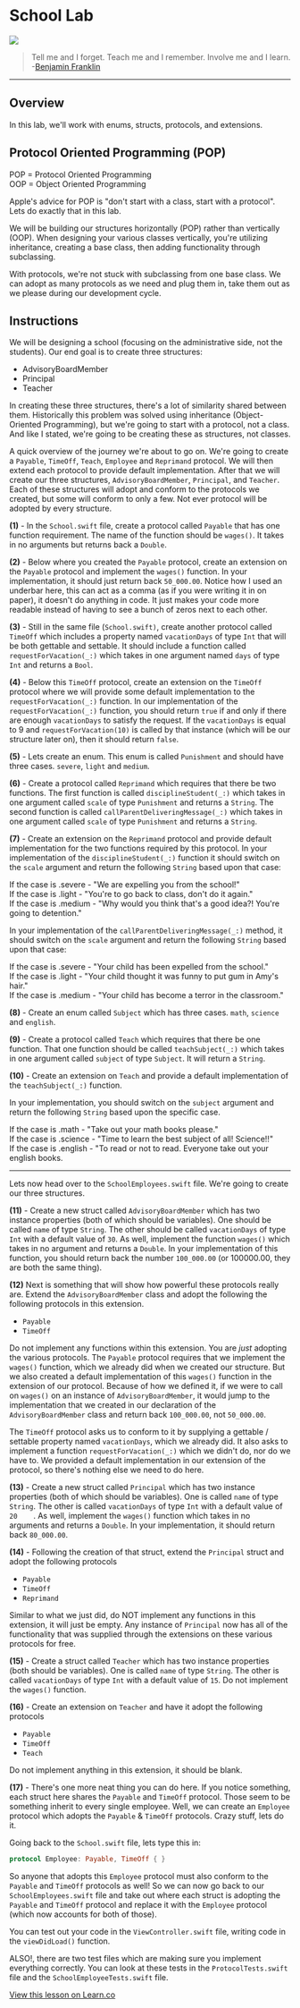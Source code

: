 # School Lab 

![](http://i.imgur.com/wcCK78r.jpg?1)  

> Tell me and I forget. Teach me and I remember. Involve me and I learn. -[Benjamin Franklin](https://en.wikipedia.org/wiki/Benjamin_Franklin)
 
---

## Overview

In this lab, we'll work with enums, structs, protocols, and extensions. 

## Protocol Oriented Programming (POP)

POP = Protocol Oriented Programming  
OOP = Object Oriented Programming

Apple's advice for POP is "don't start with a class, start with a protocol". Lets do exactly that in this lab.

We will be building our structures horizontally (POP) rather than vertically (OOP). When designing your various classes vertically, you're utilizing inheritance, creating a base class, then adding functionality through subclassing. 

With protocols, we're not stuck with subclassing from one base class. We can adopt as many protocols as we need and plug them in, take them out as we please during our development cycle. 

## Instructions

We will be designing a school (focusing on the administrative side, not the students). Our end goal is to create three structures:
* AdvisoryBoardMember
* Principal
* Teacher 

In creating these three structures, there's a lot of similarity shared between them. Historically this problem was solved using inheritance (Object-Oriented Programming), but we're going to start with a protocol, not a class. And like I stated, we're going to be creating these as structures, not classes.

A quick overview of the journey we're about to go on. We're going to create a `Payable`, `TimeOff`, `Teach`, `Employee` and `Reprimand` protocol. We will then extend each protocol to provide default implementation. After that we will create our three structures, `AdvisoryBoardMember`, `Principal`, and `Teacher`. Each of these structures will adopt and conform to the protocols we created, but some will conform to only a few. Not ever protocol will be adopted by every structure.

**(1)** - In the `School.swift` file, create a protocol called `Payable` that has one function requirement. The name of the function should be `wages()`. It takes in no arguments but returns back a `Double`. 

**(2)** - Below where you created the `Payable` protocol, create an extension on the `Payable` protocol and implement the `wages()` function. In your implementation, it should just return back `50_000.00`. Notice how I used an underbar here, this can act as a comma (as if you were writing it in on paper), it doesn't do anything in code. It just makes your code more readable instead of having to see a bunch of zeros next to each other.

**(3)** - Still in the same file (`School.swift)`, create another protocol called `TimeOff` which includes a property named `vacationDays` of type `Int` that will be both gettable and settable. It should include a function called `requestForVacation(_:)` which takes in one argument named `days` of type `Int` and returns a `Bool`.

**(4)** - Below this `TimeOff` protocol, create an extension on the `TimeOff` protocol where we will provide some default implementation to the `requestForVacation(_:)` function. In our implementation of the `requestForVacation(_:)` function, you should return `true` if and only if there are enough `vacationDays` to satisfy the request. If the `vacationDays` is equal to 9 and `requestForVacation(10)` is called by that instance (which will be our structure later on), then it should return `false`.

**(5)** - Lets create an enum. This enum is called `Punishment` and should have three cases. `severe`, `light` and `medium`.

**(6)** - Create a protocol called `Reprimand` which requires that there be two functions. The first function is called `disciplineStudent(_:)` which takes in one argument called `scale` of type `Punishment` and returns a `String`. The second function is called `callParentDeliveringMessage(_:)` which takes in one argument called `scale` of type `Punishment` and returns a `String`.

**(7)** - Create an extension on the `Reprimand` protocol and provide default implementation for the two functions required by this protocol. In your implementation of the `disciplineStudent(_:)` function it should switch on the `scale` argument and return the following `String` based upon that case:

If the case is .severe - "We are expelling you from the school!"  
If the case is .light - "You're to go back to class, don't do it again."  
If the case is .medium - "Why would you think that's a good idea?! You're going to detention."  

In your implementation of the `callParentDeliveringMessage(_:)` method, it should switch on the `scale` argument and return the following `String` based upon that case:

If the case is .severe - "Your child has been expelled from the school."   
If the case is .light - "Your child thought it was funny to put gum in Amy's hair."    
If the case is .medium - "Your child has become a terror in the classroom."  

**(8)** - Create an enum called `Subject` which has three cases. `math`, `science` and `english`.

**(9)** - Create a protocol called `Teach` which requires that there be one function. That one function should be called `teachSubject(_:)` which takes in one argument called `subject` of type `Subject`. It will return a `String`.

**(10)** - Create an extension on `Teach` and provide a default implementation of the `teachSubject(_:)` function.

In your implementation, you should switch on the `subject` argument and return the following `String` based upon the specific case.

If the case is .math - "Take out your math books please."  
If the case is .science - "Time to learn the best subject of all! Science!!"  
If the case is .english - "To read or not to read. Everyone take out your english books.

---

Lets now head over to the `SchoolEmployees.swift` file. We're going to create our three structures.

**(11)** - Create a new struct called `AdvisoryBoardMember` which has two instance properties (both of which should be variables). One should be called `name` of type `String`. The other should be called `vacationDays` of type `Int` with a default value of `30`. As well, implement the function `wages()` which takes in no argument and returns a `Double`. In your implementation of this function, you should return back the number `100_000.00` (or 100000.00, they are both the same thing).

**(12)** Next is something that will show how powerful these protocols really are. Extend the `AdvisoryBoardMember` class and adopt the following the following protocols in this extension.  

* `Payable`
* `TimeOff`

Do not implement any functions within this extension. You are _just_ adopting the various protocols. The `Payable` protocol requires that we implement the `wages()` function, which we already did when we created our structure. But we also created a default implementation of this `wages()` function in the extension of our protocol. Because of how we defined it, if we were to call on `wages()` on an instance of `AdvisoryBoardMember`, it would jump to the implementation that we created in our declaration of the `AdvisoryBoardMember` class and return back `100_000.00`, not `50_000.00`.

The `TimeOff` protocol asks us to conform to it by supplying a gettable / settable property named `vacationDays`, which we already did. It also asks to implement a function `requestForVacation(_:)` which we didn't do, nor do we have to. We provided a default implementation in our extension of the protocol, so there's nothing else we need to do here.

**(13)** - Create a new struct called `Principal` which has two instance properties (both of which should be variables). One is called `name` of type `String`. The other is called `vacationDays` of type `Int` with a default value of `20	`. As well, implement the `wages()` function which takes in no arguments and returns a `Double`. In your implementation, it should return back `80_000.00`.

**(14)** - Following the creation of that struct, extend the `Principal` struct and adopt the following protocols  
* `Payable`
* `TimeOff`
* `Reprimand`

Similar to what we just did, do NOT implement any functions in this extension, it will just be empty. Any instance of `Principal` now has all of the functionality that was supplied through the extensions on these various protocols for free.

**(15)** - Create a struct called `Teacher` which has two instance properties (both should be variables). One is called `name` of type `String`. The other is called `vacationDays` of type `Int` with a default value of `15`. Do not implement the `wages()` function.

**(16)** - Create an extension on `Teacher` and have it adopt the following protocols  

* `Payable`
* `TimeOff`
* `Teach`

Do not implement anything in this extension, it should be blank. 

**(17)** - There's one more neat thing you can do here. If you notice something, each struct here shares the `Payable` and `TimeOff` protocol. Those seem to be something inherit to every single employee. Well, we can create an `Employee` protocol which adopts the `Payable` & `TimeOff` protocols. Crazy stuff, lets do it.

Going back to the `School.swift` file, lets type this in:

```swift
protocol Employee: Payable, TimeOff { }
```

So anyone that adopts this `Employee` protocol must also conform to the `Payable` and `TimeOff` protocols as well! So we can now go back to our `SchoolEmployees.swift` file and take out where each struct is adopting the `Payable` and `TimeOff` protocol and replace it with the `Employee` protocol (which now accounts for both of those).



You can test out your code in the `ViewController.swift` file, writing code in the `viewDidLoad()` function.

ALSO!, there are two test files which are making sure you implement everything correctly. You can look at these tests in the `ProtocolTests.swift` file and the `SchoolEmployeeTests.swift` file.


<a href='https://learn.co/lessons/AllTheThings' data-visibility='hidden'>View this lesson on Learn.co</a>
